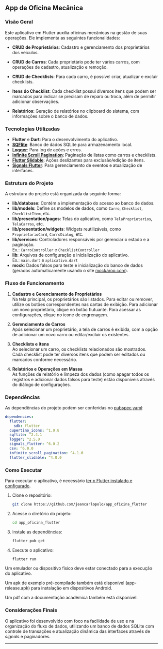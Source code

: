 ## App de Oficina Mecânica

### Visão Geral

Este aplicativo em Flutter auxilia oficinas mecânicas na gestão de suas operações. Ele implementa as seguintes funcionalidades:

- **CRUD de Proprietários**: Cadastro e gerenciamento dos proprietários dos veículos.  

- **CRUD de Carros**: Cada proprietário pode ter vários carros, com operações de cadastro, atualização e remoção.  

- **CRUD de Checklists**: Para cada carro, é possível criar, atualizar e excluir checklists.  

- **Itens do Checklist**: Cada checklist possui diversos itens que podem ser marcados para indicar se precisam de reparo ou troca, além de permitir adicionar observações.  

- **Relatórios**: Geração de relatórios no clipboard do sistema, com informações sobre o banco de dados.

### Tecnologias Utilizadas

- **Flutter** e **Dart**: Para o desenvolvimento do aplicativo.
- **[SQFlite](https://pub.dev/packages/sqflite)**: Banco de dados SQLite para armazenamento local.  
- **[Logger](https://pub.dev/packages/logger)**: Para log de ações e erros.  
- **[Infinite Scroll Pagination](https://pub.dev/packages/infinite_scroll_pagination)**: Paginação de listas como carros e checklists.  
- **[Flutter Slidable](https://pub.dev/packages/flutter_slidable)**: Ações deslizantes para exclusão/edição de itens.
- **[Signals Flutter](https://dartsignals.dev/)**: Para gerenciamento de eventos e atualização de interfaces.

### Estrutura do Projeto

A estrutura do projeto está organizada da seguinte forma:

- **lib/database**: Contém a implementação do acesso ao banco de dados.  
- **lib/models**: Define os modelos de dados, como `Carro`, `Checklist`, `ChecklistItem`, etc.  
- **lib/presentation/pages**: Telas do aplicativo, como `TelaProprietarios`, `TelaCarros`, etc.
- **lib/presentation/widgets**: Widgets reutilizáveis, como `ProprietarioCard`, `CarroDialog`, etc.
- **lib/services**: Controladores responsáveis por gerenciar o estado e a paginação.  
  Ex.: `CarroController` e `ChecklistController`
- **lib**: Arquivos de configuração e inicialização do aplicativo.  
  Ex.: `main.dart` e `aplicativo.dart`
- **mock**: Dados falsos para teste e inicialização do banco de dados (gerados automaticamente usando o site [mockaroo.com](https://www.mockaroo.com/)).

### Fluxo de Funcionamento

1. **Cadastro e Gerenciamento de Proprietários**  
   Na tela principal, os proprietários são listados. Para editar ou remover, utilize os botões correspondentes nas cartas de exibição. Para adicionar um novo proprietário, clique no botão flutuante. Para acessar as configurações, clique no ícone de engrenagem.

2. **Gerenciamento de Carros**  
   Após selecionar um proprietário, a tela de carros é exibida, com a opção de adicionar um novo carro ou editar/excluir os existentes.  

3. **Checklists e Itens**  
   Ao selecionar um carro, os checklists relacionados são mostrados. Cada checklist pode ter diversos itens que podem ser editados ou marcados conforme necessário.  

4. **Relatórios e Operações em Massa**  
   As funções de relatório e limpeza dos dados (como apagar todos os registros e adicionar dados falsos para teste) estão disponíveis através do diálogo de configurações.  

### Dependências

As dependências do projeto podem ser conferidas no [pubspec.yaml](c:/Users/T-GAMER/Documents/oficina/pubspec.yaml):

```yaml
dependencies:
  flutter:
    sdk: flutter
  cupertino_icons: ^1.0.8
  sqflite: ^2.4.1
  logger: ^2.5.0
  signals_flutter: ^6.0.2
  csv: ^6.0.0
  infinite_scroll_pagination: ^4.1.0
  flutter_slidable: ^4.0.0
```

### Como Executar

Para executar o aplicativo, é necessário [ter o Flutter instalado e configurado](https://flutter.dev/docs/get-started/install). 

1. Clone o repositório:  
   ```bash
   git clone https://github.com/jeancarlopolo/app_oficina_flutter
    ```
2. Acesse o diretório do projeto:
    ```bash
    cd app_oficina_flutter
    ```

3. Instale as dependências:
    ```bash
    flutter pub get
    ```

4. Execute o aplicativo:
    ```bash
    flutter run
    ```

Um emulador ou dispositivo físico deve estar conectado para a execução do aplicativo.

Um apk de exemplo pré-compilado também está disponível (app-release.apk) para instalação em dispositivos Android.

Um pdf com a documentação acadêmica também está disponível.
   
### Considerações Finais

O aplicativo foi desenvolvido com foco na facilidade de uso e na organização do fluxo de dados, utilizando um banco de dados SQLite com controle de transações e atualização dinâmica das interfaces através de _signals_ e paginadores.

---
